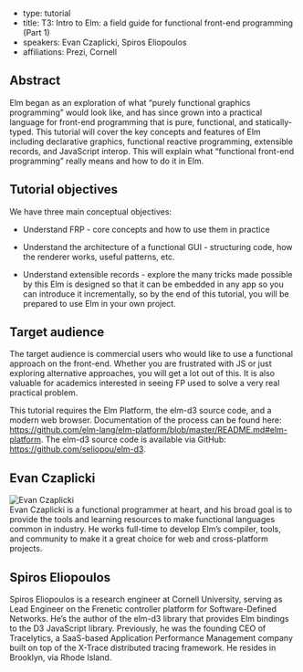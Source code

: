 - type: tutorial
- title: T3: Intro to Elm: a field guide for functional front-end programming (Part 1)
- speakers: Evan Czaplicki, Spiros Eliopoulos
- affiliations: Prezi, Cornell

## Abstract
Elm began as an exploration of what “purely functional graphics
programming” would look like, and has since grown into a practical
language for front-end programming that is pure, functional, and
statically-typed. This tutorial will cover the key concepts and
features of Elm including declarative graphics, functional reactive
programming, extensible records, and JavaScript interop. This will
explain what “functional front-end programming” really means and how
to do it in Elm.

## Tutorial objectives
We have three main conceptual objectives:

* Understand FRP - core concepts and how to use them in practice

* Understand the architecture of a functional GUI - structuring code,
  how the renderer works, useful patterns, etc.

* Understand extensible records - explore the many tricks made
  possible by this Elm is designed so that it can be embedded in any
  app so you can introduce it incrementally, so by the end of this
  tutorial, you will be prepared to use Elm in your own project.

## Target audience
The target audience is commercial users who would like to use a
functional approach on the front-end. Whether you are frustrated with
JS or just exploring alternative approaches, you will get a lot out of
this. It is also valuable for academics interested in seeing FP used
to solve a very real practical problem.

This tutorial requires the Elm Platform, the elm-d3 source code, and a
modern web browser. Documentation of the process can be found here:
https://github.com/elm-lang/elm-platform/blob/master/README.md#elm-platform. The
elm-d3 source code is available via GitHub:
https://github.com/seliopou/elm-d3.

## Evan Czaplicki
<div class="row" media:type="text/omd">

<div class="medium-4 columns">
<img src="img/evan-czaplicki.jpg" alt="Evan Czaplicki"></img>
</div>

<div class="medium-8 columns" media:type="text/omd">
Evan Czaplicki is a functional programmer at heart, and his broad goal is to provide the tools and learning resources to make functional languages common in industry. He works full-time to develop Elm’s compiler, tools, and community to make it a great choice for web and cross-platform projects.
</div>

</div>

## Spiros Eliopoulos
Spiros Eliopoulos is a research engineer at Cornell
University, serving as Lead Engineer on the Frenetic controller
platform for Software-Defined Networks. He’s the author of the elm-d3
library that provides Elm bindings to the D3 JavaScript
library. Previously, he was the founding CEO of Tracelytics, a
SaaS-based Application Performance Management company built on top of
the X-Trace distributed tracing framework. He resides in Brooklyn, via
Rhode Island.
